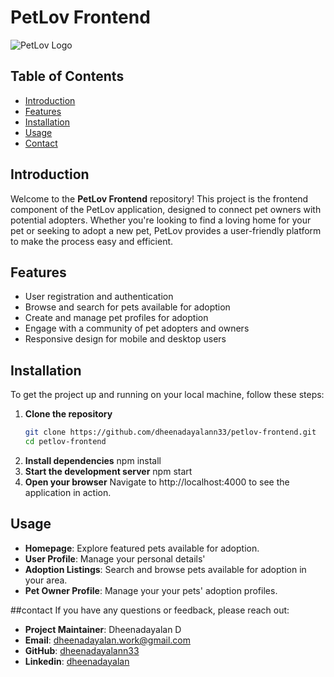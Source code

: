 # PetLov Frontend

![PetLov Logo](https://img.icons8.com/?size=100&id=GzyPUsSOh1UV&format=png&color=000000)  

## Table of Contents
- [Introduction](#introduction)
- [Features](#features)
- [Installation](#installation)
- [Usage](#usage)
- [Contact](#contact)

## Introduction

Welcome to the **PetLov Frontend** repository! This project is the frontend component of the PetLov application, designed to connect pet owners with potential adopters. Whether you're looking to find a loving home for your pet or seeking to adopt a new pet, PetLov provides a user-friendly platform to make the process easy and efficient.

## Features

- User registration and authentication
- Browse and search for pets available for adoption
- Create and manage pet profiles for adoption
- Engage with a community of pet adopters and owners
- Responsive design for mobile and desktop users

## Installation

To get the project up and running on your local machine, follow these steps:

1. **Clone the repository**
   ```bash
   git clone https://github.com/dheenadayalann33/petlov-frontend.git
   cd petlov-frontend
2. **Install dependencies**
   npm install
3. **Start the development server**
   npm start
4. **Open your browser**
   Navigate to http://localhost:4000 to see the application in action.


## Usage
- **Homepage**: Explore featured pets available for adoption.
- **User Profile**: Manage your personal details'
- **Adoption Listings**: Search and browse pets available for adoption in your area.
- **Pet Owner Profile**: Manage your your pets' adoption profiles.

##contact
If you have any questions or feedback, please reach out:
- **Project Maintainer**: Dheenadayalan D
- **Email**: [dheenadayalan.work@gmail.com](mailto:dheenadayalan.work@gmail.com)
- **GitHub**: [dheenadayalann33](https://github.com/dheenadayalann33)
- **Linkedin**: [dheenadayalan](https://www.linkedin.com/in/dheena-dayalan-b8829220b/)
